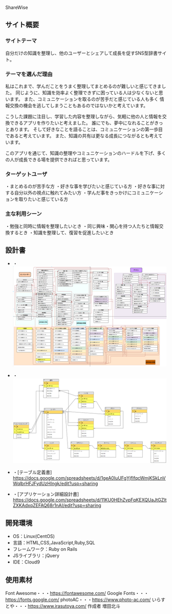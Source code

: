 ShareWise
## サイト概要
  ### サイトテーマ
  自分だけの知識を整理し、他のユーザーとシェアして成長を促すSNS型辞書サイト。

  ### テーマを選んだ理由
  私はこれまで、学んだことをうまく整理してまとめるのが難しいと感じてきました。
  同じように、知識を効率よく整理できずに困っている人は少なくないと思います。
  また、コミュニケーションを取るのが苦手だと感じている人も多く
  情報交換の機会を逃してしまうこともあるのではないかと考えています。

  こうした課題に注目し、学習した内容を整理しながら、気軽に他の人と情報を交換できるアプリを作りたいと考えました。
  誰にでも、夢中になれることがきっとあります。
  そして好きなことを語ることは、コミュニケーションの第一歩目であると考えています。
  また、知識の共有は更なる成長につながるとも考えています。

  このアプリを通じて、知識の整理やコミュニケーションのハードルを下げ、多くの人が成長できる場を提供できればと思っています。

  ### ターゲットユーザ
  ・まとめるのが苦手な方
  ・好きな事を学びたいと感じている方
  ・好きな事に対する自分以外の視点に触れてみたい方
  ・学んだ事をきっかけにコミュニケーションを取りたいと感じている方
​
  ### 主な利用シーン
  ・勉強と同時に情報を整理したいとき
  ・同じ興味・関心を持つ人たちと情報交換するとき
  ・知識を整理して、復習を促進したいとき

## 設計書
- ・![UI-flow](https://raw.githubusercontent.com/masudahokuto/sharewise/main/app/assets/images/UI-flow.png)

- ・![ER図](https://raw.githubusercontent.com/masudahokuto/sharewise/main/app/assets/images/ERD.png)

- ・[テーブル定義書] https://docs.google.com/spreadsheets/d/1geA0IuUFgYjfIfqcWmjKSkLnVWqlbrHFJFydUzHIngk/edit?usp=sharing

- ・[アプリケーション詳細設計書] https://docs.google.com/spreadsheets/d/11KU0HEhZvpFqKEXQUaJtGZltZXKAdxqZEFAQ68r1nAI/edit?usp=sharing

## 開発環境
- OS：Linux(CentOS)
- 言語：HTML,CSS,JavaScript,Ruby,SQL
- フレームワーク：Ruby on Rails
- JSライブラリ：jQuery
- IDE：Cloud9
​
## 使用素材
Font Awesome・・・https://fontawesome.com/
Google Fonts・・・https://fonts.google.com/
photoAC・・・https://www.photo-ac.com/
いらすとや・・・https://www.irasutoya.com/
作成者
増田北斗